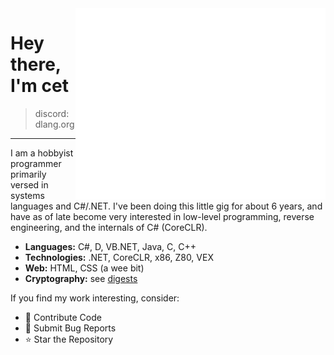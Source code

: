 <img align="right" src="/github-metrics.svg" alt="Metrics" width="400">

# Hey there, I'm cet

> discord: dlang.org

---

I am a hobbyist programmer primarily versed in systems languages and C#/.NET. I've been doing this little gig for about 6 years, and have as of late become very interested in low-level programming, reverse engineering, and the internals of C# (CoreCLR).

- **Languages:** C#, D, VB.NET, Java, C, C++
- **Technologies:** .NET, CoreCLR, x86, Z80, VEX
- **Web:** HTML, CSS (a wee bit)
- **Cryptography:** see [digests](https://github.com/cetio/tern/tree/main/source/tern/digest)

If you find my work interesting, consider:

- 🚀 Contribute Code
- 🐛 Submit Bug Reports
- ⭐ Star the Repository
